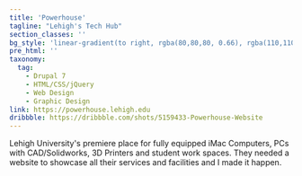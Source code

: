 ```yaml
---
title: 'Powerhouse'
tagline: "Lehigh's Tech Hub"
section_classes: ''
bg_style: 'linear-gradient(to right, rgba(80,80,80, 0.66), rgba(110,110,110, 0.66)), url(/user/themes/sathyaram/images/web/powerhouse.jpg)'
pre_html: ''
taxonomy:
  tag:
    - Drupal 7
    - HTML/CSS/jQuery
    - Web Design
    - Graphic Design
link: https://powerhouse.lehigh.edu
dribbble: https://dribbble.com/shots/5159433-Powerhouse-Website
---
```

Lehigh University's premiere place for fully equipped iMac Computers, PCs with CAD/Solidworks, 3D Printers and student work spaces. They needed a website to showcase all their services and facilities and I made it happen.
